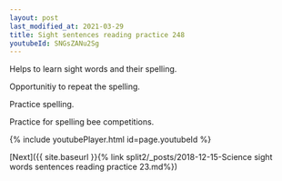 ```yaml
---
layout: post
last_modified_at: 2021-03-29
title: Sight sentences reading practice 248
youtubeId: SNGsZANu2Sg
---
```

 
 
Helps to learn sight words and their spelling.

Opportunitiy to repeat the spelling. 

Practice spelling. 
 
Practice for spelling bee competitions. 
 
{% include youtubePlayer.html id=page.youtubeId %}
 
 

[Next]({{ site.baseurl }}{% link  split2/_posts/2018-12-15-Science sight words sentences reading practice 23.md%})
 
